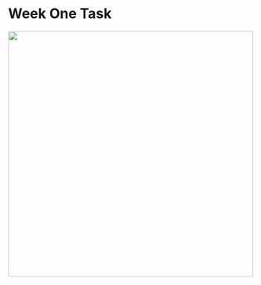 # Week One Task



<img src ="https://github.com/mmmmm222/CIS/assets/95083236/b1af2420-1f69-4027-81e0-d79b2496ef07" width = "500" height = "500">